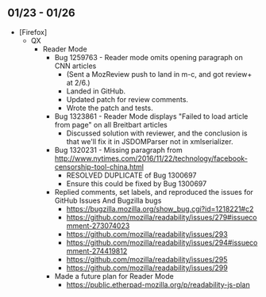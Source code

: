 ## 01/23 - 01/26 ##

* [Firefox]
  - QX
    - Reader Mode
      - Bug 1259763 - Reader mode omits opening paragraph on CNN articles
        - (Sent a MozReview push to land in m-c, and got review+ at 2/6.)
        - Landed in GitHub.
        - Updated patch for review comments.
        - Wrote the patch and tests.
      - Bug 1323861 - Reader Mode displays "Failed to load article from page" on all Breitbart articles
        - Discussed solution with reviewer, and the conclusion is that we'll fix it in JSDOMParser not in xmlserializer.
      - Bug 1320231 - Missing paragraph from http://www.nytimes.com/2016/11/22/technology/facebook-censorship-tool-china.html
        - RESOLVED DUPLICATE of Bug 1300697
        - Ensure this could be fixed by Bug 1300697
      - Replied comments, set labels, and reproduced the issues for GitHub Issues And Bugzilla bugs
        - https://bugzilla.mozilla.org/show_bug.cgi?id=1218221#c2
        - https://github.com/mozilla/readability/issues/279#issuecomment-273074023
        - https://github.com/mozilla/readability/issues/293
        - https://github.com/mozilla/readability/issues/294#issuecomment-274419812
        - https://github.com/mozilla/readability/issues/295
        - https://github.com/mozilla/readability/issues/299
      - Made a future plan for Reader Mode
        - https://public.etherpad-mozilla.org/p/readability-js-plan
